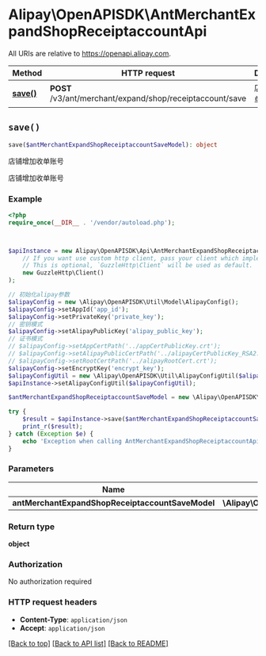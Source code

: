 # Alipay\OpenAPISDK\AntMerchantExpandShopReceiptaccountApi

All URIs are relative to https://openapi.alipay.com.

Method | HTTP request | Description
------------- | ------------- | -------------
[**save()**](AntMerchantExpandShopReceiptaccountApi.md#save) | **POST** /v3/ant/merchant/expand/shop/receiptaccount/save | 店铺增加收单账号


## `save()`

```php
save($antMerchantExpandShopReceiptaccountSaveModel): object
```

店铺增加收单账号

店铺增加收单账号

### Example

```php
<?php
require_once(__DIR__ . '/vendor/autoload.php');



$apiInstance = new Alipay\OpenAPISDK\Api\AntMerchantExpandShopReceiptaccountApi(
    // If you want use custom http client, pass your client which implements `GuzzleHttp\ClientInterface`.
    // This is optional, `GuzzleHttp\Client` will be used as default.
    new GuzzleHttp\Client()
);

// 初始化alipay参数
$alipayConfig = new \Alipay\OpenAPISDK\Util\Model\AlipayConfig();
$alipayConfig->setAppId('app_id');
$alipayConfig->setPrivateKey('private_key');
// 密钥模式
$alipayConfig->setAlipayPublicKey('alipay_public_key');
// 证书模式
// $alipayConfig->setAppCertPath('../appCertPublicKey.crt');
// $alipayConfig->setAlipayPublicCertPath('../alipayCertPublicKey_RSA2.crt');
// $alipayConfig->setRootCertPath('../alipayRootCert.crt');
$alipayConfig->setEncryptKey('encrypt_key');
$alipayConfigUtil = new \Alipay\OpenAPISDK\Util\AlipayConfigUtil($alipayConfig);
$apiInstance->setAlipayConfigUtil($alipayConfigUtil);

$antMerchantExpandShopReceiptaccountSaveModel = new \Alipay\OpenAPISDK\Model\AntMerchantExpandShopReceiptaccountSaveModel(); // \Alipay\OpenAPISDK\Model\AntMerchantExpandShopReceiptaccountSaveModel

try {
    $result = $apiInstance->save($antMerchantExpandShopReceiptaccountSaveModel);
    print_r($result);
} catch (Exception $e) {
    echo 'Exception when calling AntMerchantExpandShopReceiptaccountApi->save: ', $e->getMessage(), PHP_EOL;
}
```

### Parameters

Name | Type | Description  | Notes
------------- | ------------- | ------------- | -------------
 **antMerchantExpandShopReceiptaccountSaveModel** | **\Alipay\OpenAPISDK\Model\AntMerchantExpandShopReceiptaccountSaveModel**|  | [optional]

### Return type

**object**

### Authorization

No authorization required

### HTTP request headers

- **Content-Type**: `application/json`
- **Accept**: `application/json`

[[Back to top]](#) [[Back to API list]](../../README.md#api-endpoints)
[[Back to README]](../../README.md)
